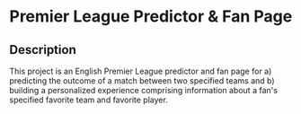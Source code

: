 # Premier League Predictor & Fan Page

## Description
This project is an English Premier League predictor and fan page for a) predicting the outcome of a match between two specified teams and b) building a personalized  experience comprising information about a fan's specified favorite team and favorite player.
